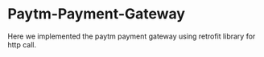 # Paytm-Payment-Gateway
Here we implemented the paytm payment gateway using retrofit library for http call.
